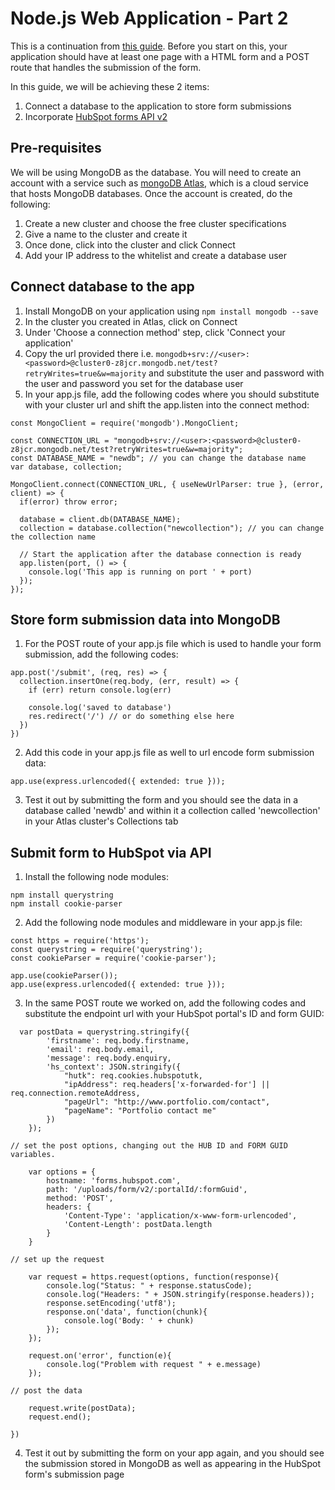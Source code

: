 # Node.js Web Application - Part 2
This is a continuation from [this guide](https://github.com/JasLinnie/nano-stack-training-1). Before you start on this, your application should have at least one page with a HTML form and a POST route that handles the submission of the form.  

In this guide, we will be achieving these 2 items:
1. Connect a database to the application to store form submissions  
2. Incorporate [HubSpot forms API v2](https://developers.hubspot.com/docs/methods/forms/submit_form)

## Pre-requisites
We will be using MongoDB as the database. You will need to create an account with a service such as [mongoDB Atlas](https://www.mongodb.com/cloud/atlas?jmp=homepage), which is a cloud service that hosts MongoDB databases. Once the account is created, do the following:
1. Create a new cluster and choose the free cluster specifications
2. Give a name to the cluster and create it
3. Once done, click into the cluster and click Connect 
4. Add your IP address to the whitelist and create a database user

## Connect database to the app
1. Install MongoDB on your application using `npm install mongodb --save`
2. In the cluster you created in Atlas, click on Connect 
3. Under 'Choose a connection method' step, click 'Connect your application'
4. Copy the url provided there i.e. `mongodb+srv://<user>:<password>@cluster0-z8jcr.mongodb.net/test?retryWrites=true&w=majority` and substitute the user and password with the user and password you set for the database user
5. In your app.js file, add the following codes where you should substitute with your cluster url and shift the app.listen into the connect method:
```
const MongoClient = require('mongodb').MongoClient;

const CONNECTION_URL = "mongodb+srv://<user>:<password>@cluster0-z8jcr.mongodb.net/test?retryWrites=true&w=majority";
const DATABASE_NAME = "newdb"; // you can change the database name
var database, collection;

MongoClient.connect(CONNECTION_URL, { useNewUrlParser: true }, (error, client) => {
  if(error) throw error;

  database = client.db(DATABASE_NAME);
  collection = database.collection("newcollection"); // you can change the collection name

  // Start the application after the database connection is ready
  app.listen(port, () => {
    console.log('This app is running on port ' + port)
  });
});
```

## Store form submission data into MongoDB
1. For the POST route of your app.js file which is used to handle your form submission, add the following codes:
```
app.post('/submit', (req, res) => {
  collection.insertOne(req.body, (err, result) => {  
    if (err) return console.log(err)

    console.log('saved to database')
    res.redirect('/') // or do something else here
  })
})
```
2. Add this code in your app.js file as well to url encode form submission data:
```
app.use(express.urlencoded({ extended: true }));
```

3. Test it out by submitting the form and you should see the data in a database called 'newdb' and within it a collection called 'newcollection' in your Atlas cluster's Collections tab

## Submit form to HubSpot via API
1. Install the following node modules:
```
npm install querystring
npm install cookie-parser
```
2. Add the following node modules and middleware in your app.js file:
```
const https = require('https');
const querystring = require('querystring');
const cookieParser = require('cookie-parser');

app.use(cookieParser());
app.use(express.urlencoded({ extended: true }));

```
3. In the same POST route we worked on, add the following codes and substitute the endpoint url with your HubSpot portal's ID and form GUID:
```
  var postData = querystring.stringify({
	    'firstname': req.body.firstname,
	    'email': req.body.email,
	    'message': req.body.enquiry,
	    'hs_context': JSON.stringify({
	        "hutk": req.cookies.hubspotutk,
	        "ipAddress": req.headers['x-forwarded-for'] || req.connection.remoteAddress,
	        "pageUrl": "http://www.portfolio.com/contact",
	        "pageName": "Portfolio contact me"
	    })
	});

// set the post options, changing out the HUB ID and FORM GUID variables.

	var options = {
		hostname: 'forms.hubspot.com',
		path: '/uploads/form/v2/:portalId/:formGuid',
		method: 'POST',
		headers: {
			'Content-Type': 'application/x-www-form-urlencoded',
			'Content-Length': postData.length
		}
	}

// set up the request

	var request = https.request(options, function(response){
		console.log("Status: " + response.statusCode);
		console.log("Headers: " + JSON.stringify(response.headers));
		response.setEncoding('utf8');
		response.on('data', function(chunk){
			console.log('Body: ' + chunk)
		});
	});

	request.on('error', function(e){
		console.log("Problem with request " + e.message)
	});

// post the data

	request.write(postData);
	request.end();
 
})
```
4. Test it out by submitting the form on your app again, and you should see the submission stored in MongoDB as well as appearing in the HubSpot form's submission page
